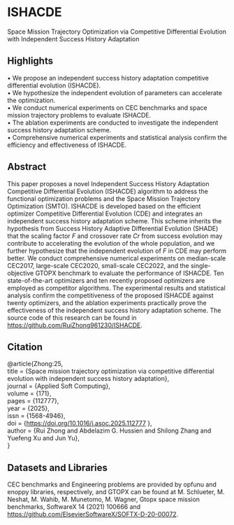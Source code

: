 # ISHACDE
Space Mission Trajectory Optimization via Competitive Differential Evolution with Independent Success History Adaptation

## Highlights
• We propose an independent success history adaptation competitive differential evolution (ISHACDE).  
• We hypothesize the independent evolution of parameters can accelerate the optimization.  
• We conduct numerical experiments on CEC benchmarks and space mission trajectory problems to evaluate ISHACDE.  
• The ablation experiments are conducted to investigate the independent success history adaptation scheme.  
• Comprehensive numerical experiments and statistical analysis confirm the efficiency and effectiveness of ISHACDE.  


## Abstract
This paper proposes a novel Independent Success History Adaptation Competitive Differential Evolution (ISHACDE) algorithm to address the functional optimization problems and the Space Mission Trajectory Optimization (SMTO). ISHACDE is developed based on the efficient optimizer Competitive Differential Evolution (CDE) and integrates an independent success history adaptation scheme. This scheme inherits the hypothesis from Success History Adaptive Differential Evolution (SHADE) that the scaling factor $F$ and crossover rate $Cr$ from success evolution may contribute to accelerating the evolution of the whole population, and we further hypothesize that the independent evolution of $F$ in CDE may perform better. We conduct comprehensive numerical experiments on median-scale CEC2017, large-scale CEC2020, small-scale CEC2022, and the single-objective GTOPX benchmark to evaluate the performance of ISHACDE. Ten state-of-the-art optimizers and ten recently proposed optimizers are employed as competitor algorithms. The experimental results and statistical analysis confirm the competitiveness of the proposed ISHACDE against twenty optimizers, and the ablation experiments practically prove the effectiveness of the independent success history adaptation scheme. The source code of this research can be found in https://github.com/RuiZhong961230/ISHACDE.

## Citation
@article{Zhong:25,  
title = {Space mission trajectory optimization via competitive differential evolution with independent success history adaptation},  
journal = {Applied Soft Computing},  
volume = {171},  
pages = {112777},  
year = {2025},  
issn = {1568-4946},  
doi = {https://doi.org/10.1016/j.asoc.2025.112777 },  
author = {Rui Zhong and Abdelazim G. Hussien and Shilong Zhang and Yuefeng Xu and Jun Yu},  
}

## Datasets and Libraries
CEC benchmarks and Engineering problems are provided by opfunu and enoppy libraries, respectively, and GTOPX can be found at M. Schlueter, M. Neshat, M. Wahib, M. Munetomo, M. Wagner, Gtopx space mission benchmarks, SoftwareX 14 (2021) 100666 and https://github.com/ElsevierSoftwareX/SOFTX-D-20-00072.

